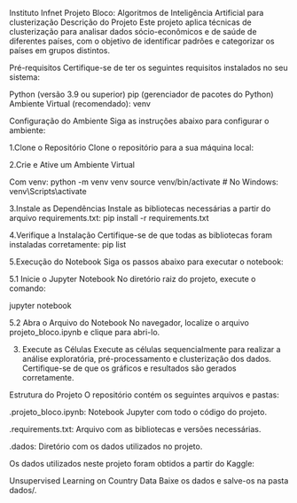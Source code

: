Instituto Infnet
Projeto Bloco: Algoritmos de Inteligência Artificial para clusterização
Descrição do Projeto
Este projeto aplica técnicas de clusterização para analisar dados sócio-econômicos e de saúde de diferentes países, com o objetivo de identificar padrões e categorizar os países em grupos distintos.

Pré-requisitos
Certifique-se de ter os seguintes requisitos instalados no seu sistema:

Python (versão 3.9 ou superior)
pip (gerenciador de pacotes do Python)
Ambiente Virtual (recomendado):
venv 

Configuração do Ambiente
Siga as instruções abaixo para configurar o ambiente:

1.Clone o Repositório
Clone o repositório para a sua máquina local:

2.Crie e Ative um Ambiente Virtual

Com venv:
python -m venv venv
source venv/bin/activate  # No Windows: venv\Scripts\activate

3.Instale as Dependências
Instale as bibliotecas necessárias a partir do arquivo requirements.txt:
pip install -r requirements.txt

4.Verifique a Instalação
Certifique-se de que todas as bibliotecas foram instaladas corretamente:
pip list

5.Execução do Notebook
Siga os passos abaixo para executar o notebook:

5.1 Inicie o Jupyter Notebook
No diretório raiz do projeto, execute o comando:

jupyter notebook

5.2 Abra o Arquivo do Notebook
No navegador, localize o arquivo projeto_bloco.ipynb e clique para abri-lo.

3. Execute as Células
Execute as células sequencialmente para realizar a análise exploratória, pré-processamento e clusterização dos dados.
Certifique-se de que os gráficos e resultados são gerados corretamente.

Estrutura do Projeto
O repositório contém os seguintes arquivos e pastas:

.projeto_bloco.ipynb: Notebook Jupyter com todo o código do projeto.

.requirements.txt: Arquivo com as bibliotecas e versões necessárias.

.dados: Diretório com os dados utilizados no projeto.

Os dados utilizados neste projeto foram obtidos a partir do Kaggle:

Unsupervised Learning on Country Data
Baixe os dados e salve-os na pasta dados/.


